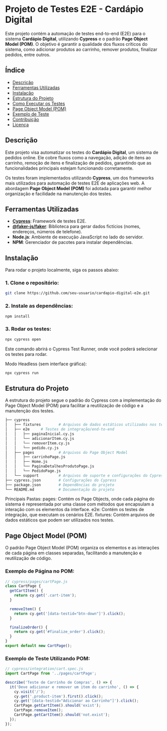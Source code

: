 # Projeto de Testes E2E - Cardápio Digital

Este projeto contém a automação de testes end-to-end (E2E) para o sistema **Cardápio Digital**, utilizando **Cypress** e o padrão **Page Object Model (POM)**. O objetivo é garantir a qualidade dos fluxos críticos do sistema, como adicionar produtos ao carrinho, remover produtos, finalizar pedidos, entre outros.

## Índice
- [Descrição](#descrição)
- [Ferramentas Utilizadas](#ferramentas-utilizadas)
- [Instalação](#instalação)
- [Estrutura do Projeto](#estrutura-do-projeto)
- [Como Executar os Testes](#como-executar-os-testes)
- [Page Object Model (POM)](#page-object-model-pom)
- [Exemplo de Teste](#exemplo-de-teste)
- [Contribuição](#contribuição)
- [Licença](#licença)

## Descrição

Este projeto visa automatizar os testes do **Cardápio Digital**, um sistema de pedidos online. Ele cobre fluxos como a navegação, adição de itens ao carrinho, remoção de itens e finalização de pedidos, garantindo que as funcionalidades principais estejam funcionando corretamente.

Os testes foram implementados utilizando **Cypress**, um dos frameworks mais utilizados para automação de testes E2E de aplicações web. A abordagem **Page Object Model (POM)** foi adotada para garantir melhor organização e facilidade na manutenção dos testes.

## Ferramentas Utilizadas

- **[Cypress](https://www.cypress.io/)**: Framework de testes E2E.
- **[@faker-js/faker](https://github.com/faker-js/faker)**: Biblioteca para gerar dados fictícios (nomes, endereços, números de telefone).
- **Node.js**: Ambiente de execução JavaScript no lado do servidor.
- **NPM**: Gerenciador de pacotes para instalar dependências.

## Instalação

Para rodar o projeto localmente, siga os passos abaixo:

### 1. Clone o repositório:
```bash
git clone https://github.com/seu-usuario/cardapio-digital-e2e.git
```

### 2.  Instale as dependências:
```bash
npm install
```
### 3. Rodar os testes:
```bash
npx cypress open
```
Este comando abrirá o Cypress Test Runner, onde você poderá selecionar os testes para rodar.

Modo Headless (sem interface gráfica):
```bash
npx cypress run
```
## Estrutura do Projeto
A estrutura do projeto segue o padrão do Cypress com a implementação do Page Object Model (POM) para facilitar a reutilização de código e a manutenção dos testes.
```bash
├── cypress
│   ├── fixtures        # Arquivos de dados estáticos utilizados nos testes
│   ├── e2e     # Testes de integração/end-to-end
│   │   ├── paginaInicial.cy.js
│   │   └── adicionarItem.cy.js
│   │   └── removerItem.cy.js
│   │   └── pedido.cy.js
│   ├── pages           # Arquivos do Page Object Model
│   │   ├── carrinhoPage.js
│   │   ├── Home.js
│   │   └── PaginaDetalhesProdutoPage.js
│   │   └── PedidoPage.js
│   └── support         # Arquivos de suporte e configurações do Cypress
├── cypress.json        # Configurações do Cypress
├── package.json        # Dependências do projeto
└── README.md           # Documentação do projeto
```
Principais Pastas:
pages: Contém os Page Objects, onde cada página do sistema é representada por uma classe com métodos que encapsulam a interação com os elementos da interface.
e2e: Contém os testes de integração, que executam os cenários E2E.
fixtures: Contém arquivos de dados estáticos que podem ser utilizados nos testes.

## Page Object Model (POM)
O padrão Page Object Model (POM) organiza os elementos e as interações de cada página em classes separadas, facilitando a manutenção e reutilização de código.

### Exemplo de Página no POM:
```javascript
// cypress/pages/cartPage.js
class CartPage {
  getCartItem() {
    return cy.get('.cart-item');
  }

  removeItem() {
    return cy.get('[data-testid="btn-down"]').click();
  }

  finalizeOrder() {
    return cy.get('#finalize_order').click();
  }
}
export default new CartPage();
```
### Exemplo de Teste Utilizando POM:
```javascript
// cypress/integration/cart.spec.js
import CartPage from '../pages/cartPage';

describe('Teste de Carrinho de Compras', () => {
  it('Deve adicionar e remover um item do carrinho', () => {
    cy.visit('/');
    cy.get('.product-item').first().click();
    cy.get('[data-testid="Adicionar ao Carrinho"]').click();
    CartPage.getCartItem().should('exist');
    CartPage.removeItem();
    CartPage.getCartItem().should('not.exist');
  });
});
```





